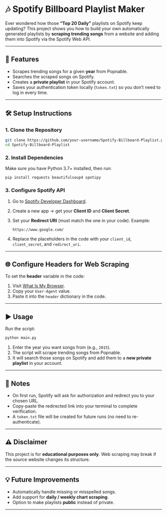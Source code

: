 # 🎶 Spotify Billboard Playlist Maker

Ever wondered how those **“Top 20 Daily”** playlists on Spotify keep updating?
This project shows you how to build your own automatically generated playlists by **scraping trending songs** from a website and adding them into Spotify via the Spotify Web API.

---

## 🚀 Features

* Scrapes trending songs for a given **year** from Popnable.
* Searches the scraped songs on Spotify.
* Creates a **private playlist** in your Spotify account.
* Saves your authentication token locally (`token.txt`) so you don’t need to log in every time.

---

## 🛠️ Setup Instructions

### 1. Clone the Repository

```bash
git clone https://github.com/your-username/Spotify-Billboard-Playlist.git
cd Spotify-Billboard-Playlist
```

### 2. Install Dependencies

Make sure you have Python 3.7+ installed, then run:

```bash
pip install requests beautifulsoup4 spotipy
```

### 3. Configure Spotify API

1. Go to [Spotify Developer Dashboard](https://developer.spotify.com/dashboard).
2. Create a new app → get your **Client ID** and **Client Secret**.
3. Set your **Redirect URI** (must match the one in your code). Example:

   ```
   https://www.google.com/
   ```
4. Replace the placeholders in the code with your `client_id`, `client_secret`, and `redirect_uri`.

---

## 🌐 Configure Headers for Web Scraping

To set the **header** variable in the code:

1. Visit [What Is My Browser](https://www.whatismybrowser.com/detect/what-http-headers-is-my-browser-sending/).
2. Copy your `User-Agent` value.
3. Paste it into the `header` dictionary in the code.

---

## ▶️ Usage

Run the script:

```bash
python main.py
```

1. Enter the year you want songs from (e.g., `2015`).
2. The script will scrape trending songs from Popnable.
3. It will search those songs on Spotify and add them to a **new private playlist** in your account.

---

## 📌 Notes

* On first run, Spotify will ask for authorization and redirect you to your chosen URL.
* Copy-paste the redirected link into your terminal to complete verification.
* A `token.txt` file will be created for future runs (no need to re-authenticate).

---

## ⚠️ Disclaimer

This project is for **educational purposes only**.
Web scraping may break if the source website changes its structure.

---

## 💡 Future Improvements

* Automatically handle missing or misspelled songs.
* Add support for **daily / weekly chart scraping**.
* Option to make playlists **public** instead of private.

---
